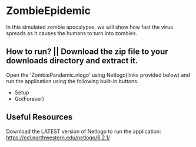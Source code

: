 # ZombieEpidemic
In this simulated zombie apocalypse, we will show how fast the virus spreads as it causes the humans to turn into zombies.

## How to run? || Download the zip file to your downloads directory and extract it.
Open the 'ZombiePandemic.nlogo' using Netlogo(links provided below) and run the application using the following built-in buttons.

* Setup 
* Go(Forever)


## Useful Resources

Download the LATEST version of Netlogo to run the application:
 https://ccl.northwestern.edu/netlogo/6.2.1/ 
